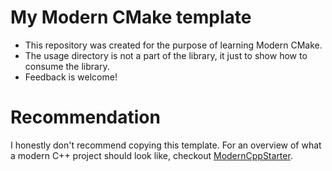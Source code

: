 # My Modern CMake template

- This repository was created for the purpose of learning Modern CMake.
- The usage directory is not a part of the library, it just to show how to consume the library.
- Feedback is welcome!

# Recommendation

I honestly don't recommend copying this template. For an overview of what a modern C++ project should look like, checkout [ModernCppStarter](https://github.com/TheLartians/ModernCppStarter).